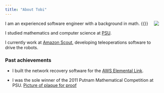 ```yaml
---
title: "About Tobi"
---
```


<div style="float: right; max-width: 200px">
<img src="/images/avatar.jpg">
</div>
I am an experienced software engineer with a background in math.
{{<favicon "pdx.edu" "https://www.pdx.edu/themes/custom/pdxd8/favicon.ico">}}


I studied mathematics and computer science at [PSU](https://pdx.edu). 

I currently work at [Amazon Scout](https://www.aboutamazon.com/news/transportation/whats-next-for-amazon-scout), developing teleoperations software to drive the robots.


### Past achievements
- I built the network recovery software for the [AWS Elemental Link](https://aws.amazon.com/medialive/features/link/).

- I was the sole winner of the 2011 Putnam Mathematical Competition at PSU. [Picture of plaque for proof](/images/putnam-2011.jpg)
 


